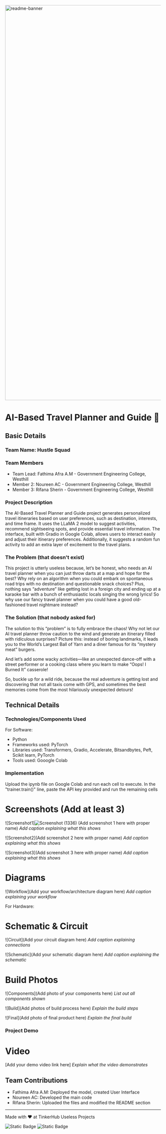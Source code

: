 <img width="1280" alt="readme-banner" src="https://github.com/user-attachments/assets/35332e92-44cb-425b-9dff-27bcf1023c6c">

# AI-Based Travel Planner and Guide 🎯


## Basic Details
### Team Name: Hustle Squad


### Team Members
- Team Lead: Fathima Afra A.M - Government Engineering College, Westhill
- Member 2: Noureen AC - Government Engineering College, Westhill
- Member 3: Rifana Sherin - Government Engineering College, Westhill

### Project Description
The AI-Based Travel Planner and Guide project generates personalized travel itineraries based on user preferences, such as destination, interests, and time frame. It uses the LLaMA 2 model to suggest activities, recommend sightseeing spots, and provide essential travel information. The interface, built with Gradio in Google Colab, allows users to interact easily and adjust their itinerary preferences. Additionally, it suggests a random fun activity to add an extra layer of excitement to the travel plans.

### The Problem (that doesn't exist)
 This project is utterly useless because, let’s be honest, who needs an AI travel planner when you can just throw darts at a map and hope for the best? Why rely on an algorithm when you could embark on spontaneous road trips with no destination and questionable snack choices? Plus, nothing says “adventure” like getting lost in a foreign city and ending up at a karaoke bar with a bunch of enthusiastic locals singing the wrong lyrics! So why use our fancy travel planner when you could have a good old-fashioned travel nightmare instead?

### The Solution (that nobody asked for)
 The solution to this “problem” is to fully embrace the chaos! Why not let our AI travel planner throw caution to the wind and generate an itinerary filled with ridiculous surprises? Picture this: instead of boring landmarks, it leads you to the World’s Largest Ball of Yarn and a diner famous for its “mystery meat” burgers. 

And let’s add some wacky activities—like an unexpected dance-off with a street performer or a cooking class where you learn to make “Oops! I Burned It” casserole! 

So, buckle up for a wild ride, because the real adventure is getting lost and discovering that not all taxis come with GPS, and sometimes the best memories come from the most hilariously unexpected detours!

## Technical Details
### Technologies/Components Used
For Software:
- Python
- Frameworks used: PyTorch
- Libraries used: Transformers, Gradio, Accelerate, Bitsandbytes, Peft, Scikit learn, PyTorch
- Tools used: Gooogle Colab


### Implementation
Upload the ipynb file on Google Colab and run each cell to execute. In the "trainer.train()" line, paste the API key provided and run the remaining cells  


# Screenshots (Add at least 3)
![Screenshot1]![Screenshot (1336)](https://github.com/user-attachments/assets/cb7d8d91-8459-47cb-875d-f8c4adacf73d)
(Add screenshot 1 here with proper name)
*Add caption explaining what this shows*

![Screenshot2](Add screenshot 2 here with proper name)
*Add caption explaining what this shows*

![Screenshot3](Add screenshot 3 here with proper name)
*Add caption explaining what this shows*

# Diagrams
![Workflow](Add your workflow/architecture diagram here)
*Add caption explaining your workflow*

For Hardware:

# Schematic & Circuit
![Circuit](Add your circuit diagram here)
*Add caption explaining connections*

![Schematic](Add your schematic diagram here)
*Add caption explaining the schematic*

# Build Photos
![Components](Add photo of your components here)
*List out all components shown*

![Build](Add photos of build process here)
*Explain the build steps*

![Final](Add photo of final product here)
*Explain the final build*

### Project Demo
# Video
[Add your demo video link here]
*Explain what the video demonstrates*



## Team Contributions
- Fathima Afra A.M: Deployed the model, created User Interface
- Noureen AC: Developed the main code
- Rifana Sherin: Uploaded the files and modified the README section

---
Made with ❤️ at TinkerHub Useless Projects 

![Static Badge](https://img.shields.io/badge/TinkerHub-24?color=%23000000&link=https%3A%2F%2Fwww.tinkerhub.org%2F)
![Static Badge](https://img.shields.io/badge/UselessProject--24-24?link=https%3A%2F%2Fwww.tinkerhub.org%2Fevents%2FQ2Q1TQKX6Q%2FUseless%2520Projects)



